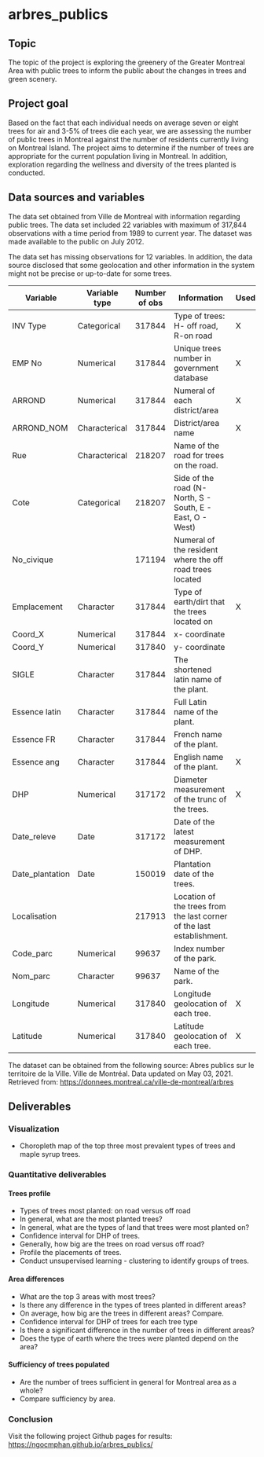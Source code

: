 # arbres_publics

## Topic
The topic of the project is exploring the greenery of the Greater Montreal Area with public trees to inform the public about the changes in trees and green scenery. 

## Project goal
Based on the fact that each individual needs on average seven or eight trees for air and 3-5% of trees die each year, we are assessing the number of public trees in Montreal against the number of residents currently living on Montreal Island. The project aims to determine if the number of trees are appropriate for the current population living in Montreal. In addition, exploration regarding the wellness and diversity of the trees planted is conducted. 

## Data sources and variables
The data set obtained from Ville de Montreal with information regarding public trees. The data set included 22 variables with maximum of 317,844 observations with a time period from 1989 to current year. The dataset was made available to the public on July 2012.

The data set has missing observations for 12 variables. In addition, the data source disclosed that some geolocation and other information in the system might not be precise or up-to-date for some trees.

| Variable| Variable type| Number of obs| Information| Used|
| --------|--------------|--------------|------------|-----|
| INV Type| Categorical  | 317844| Type of trees: H- off road, R-on road| X|
| EMP No | Numerical  | 317844| Unique trees number in government database| X|
| ARROND| Numerical  | 317844| Numeral of each district/area| X|
| ARROND_NOM| Characterical | 317844| District/area name| X|
| Rue| Characterical | 218207| Name of the road for trees on the road.| |
| Cote| Categorical  | 218207| Side of the road (N- North, S - South, E - East, O - West)| |
| No_civique| | 171194| Numeral of the resident where the off road trees located| |
|Emplacement| Character  | 317844| Type of earth/dirt that the trees located on| X|
| Coord_X| Numerical  | 317844| x- coordinate| |
| Coord_Y| Numerical  | 317840| y- coordinate| |
|SIGLE| Character  | 317844| The shortened latin name of the plant.| |
|Essence latin| Character  | 317844| Full Latin name of the plant.| |
|Essence FR| Character  | 317844| French name of the plant.| |
|Essence ang| Character  | 317844| English name of the plant.| X|
|DHP|Numerical | 317172| Diameter measurement of the trunc of the trees.| X|
|Date_releve| Date| 317172| Date of the latest measurement of DHP.| |
|Date_plantation| Date| 150019| Plantation date of the trees. | |
|Localisation| | 217913| Location of the trees from the last corner of the last establishment.| |
|Code_parc| Numerical| 99637| Index number of the park.| |
|Nom_parc| Character| 99637|Name of the park. | |
|Longitude|Numerical| 317840| Longitude geolocation of each tree. | X|
|Latitude|Numerical| 317840| Latitude geolocation of each tree.| X|

The dataset can be obtained from the following source:
Abres publics sur le territoire de la Ville. Ville de Montréal. Data updated on May 03, 2021. Retrieved from: https://donnees.montreal.ca/ville-de-montreal/arbres

## Deliverables

### Visualization
* Choropleth map of the top three most prevalent types of trees and maple syrup trees.

### Quantitative deliverables
#### Trees profile
* Types of trees most planted: on road versus off road
* In general, what are the most planted trees?
* In general, what are the types of land that trees were most planted on?
* Confidence interval for DHP of trees.  
* Generally, how big are the trees on road versus off road?
* Profile the placements of trees. 
* Conduct unsupervised learning - clustering to identify groups of trees. 
#### Area differences
* What are the top 3 areas with most trees?
* Is there any difference in the types of trees planted in different areas?
* On average, how big are the trees in different areas? Compare.
* Confidence interval for DHP of trees for each tree type
* Is there a significant difference in the number of trees in different areas?
* Does the type of earth where the trees were planted depend on the area? 
#### Sufficiency of trees populated
* Are the number of trees sufficient in general for Montreal area as a whole?
* Compare sufficiency by area. 

### Conclusion
Visit the following project Github pages for results: https://ngocmphan.github.io/arbres_publics/

